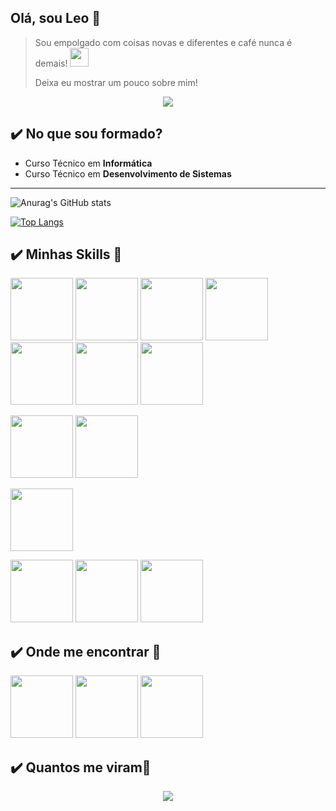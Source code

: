 ## Olá, sou Leo 👋

> Sou empolgado com coisas novas e diferentes e café nunca é demais! <img src="https://i.pinimg.com/originals/aa/95/01/aa9501df489c885cce3f31b0fc6234ef.png" width="30" />
> 
> Deixa eu mostrar um pouco sobre mim!

<p align="center"><img src="https://acegif.com/wp-content/gifs/coffee-31.gif"></p>

## ✔️ No que sou formado? 
- Curso Técnico em **Informática**
- Curso Técnico em **Desenvolvimento de Sistemas**
---

![Anurag's GitHub stats](https://github-readme-stats.vercel.app/api?username=leoderigo&show_icons=true&theme=radical)


[![Top Langs](https://github-readme-stats.vercel.app/api/top-langs/?username=leoderigo&hide=hack&langs_count=5)](https://github.com/anuraghazra/github-readme-stats)

## ✔️ Minhas Skills 🏅
<img src="https://cdn.jsdelivr.net/gh/devicons/devicon/icons/typescript/typescript-original.svg" width="100" height="100" /> <img src="https://cdn.jsdelivr.net/gh/devicons/devicon/icons/javascript/javascript-original.svg" width="100" height="100" /> <img src="https://cdn.jsdelivr.net/gh/devicons/devicon/icons/nodejs/nodejs-original.svg" width="100" height="100" /> <img src="https://cdn.jsdelivr.net/gh/devicons/devicon/icons/nestjs/nestjs-plain.svg"  width="100" height="100" /> <img src="https://cdn.jsdelivr.net/gh/devicons/devicon/icons/angularjs/angularjs-original.svg" width="100" height="100" /> <img src="https://cdn.jsdelivr.net/gh/devicons/devicon/icons/ionic/ionic-original.svg" width="100" height="100" /> <img src="https://cdn.jsdelivr.net/gh/devicons/devicon/icons/react/react-original.svg" width="100" height="100" />

<img src="https://cdn.jsdelivr.net/gh/devicons/devicon/icons/python/python-original.svg" width="100" height="100" /> <img src="https://cdn.jsdelivr.net/gh/devicons/devicon/icons/qt/qt-original.svg" width="100" height="100" />

<img src="https://cdn.jsdelivr.net/gh/devicons/devicon/icons/php/php-original.svg" width="100" height="100" />

<img src="https://cdn.jsdelivr.net/gh/devicons/devicon/icons/mysql/mysql-original.svg" width="100" height="100" /> <img src="https://cdn.jsdelivr.net/gh/devicons/devicon/icons/postgresql/postgresql-original.svg" width="100" height="100" /> <img src="https://cdn.jsdelivr.net/gh/devicons/devicon/icons/microsoftsqlserver/microsoftsqlserver-plain.svg" width="100" height="100" />

## ✔️ Onde me encontrar 🧭
[<img src="https://cdn.jsdelivr.net/gh/devicons/devicon/icons/linkedin/linkedin-original.svg" width="100"/>](https://www.linkedin.com/in/leonardo-aliberti-derigo-47ab07187) [<img src="https://upload.wikimedia.org/wikipedia/commons/thumb/a/a5/Instagram_icon.png/1024px-Instagram_icon.png" width="100" height="100">](https://www.instagram.com/leo.derigo/) [<img src="https://upload.wikimedia.org/wikipedia/commons/thumb/e/ef/Stack_Overflow_icon.svg/768px-Stack_Overflow_icon.svg.png" width="100" height="100">](https://stackexchange.com/users/16909114/littlefish?tab=accounts)

## ✔️ Quantos me viram🔭
<p align="center"> 
   <img alingn="center" src="https://profile-counter.glitch.me/leoderigo/count.svg" />
 </p>
